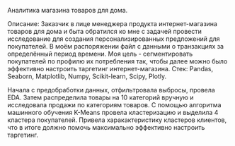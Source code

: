 Аналитика магазина товаров для дома.

Описание: Заказчик в лице менеджера продукта интернет-магазина товаров для дома и быта обратился ко мне с задачей провести исследование для создания персонализированных предложений для покупателей. В моём распоряжении файл с данными о транзакциях за определённый период времени. Моя цель - сегментировать покупателей по профилю их потребления так, чтобы далее можно было эффективно настроить таргетинг интернет-магазина.
Стек: Pandas, Seaborn, Matplotlib, Numpy, Scikit-learn, Scipy, Plotly.

Начала с предобработки данных, отфильтровала выбросы, провела EDA. Затем распределила товары на 10 категорий вручную и исследовала продажи по категориям товаров. С помощью алгоритма машинного обучения K-Means провела кластеризацию и выделила 4 кластера покупателей. Привела харакактеристику кластеров клиентов, что в итоге должно помочь максимально эффективно настроить таргетинг.
